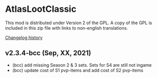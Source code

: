 # AtlasLootClassic

This mod is distributed under Version 2 of the GPL.  A copy of the GPL is included in this zip file with links to non-english translations.

[Changelog history](https://github.com/Hoizame/AtlasLootClassic/blob/master/AtlasLootClassic/Documentation/Release_Notes.md)

## v2.3.4-bcc (Sep, XX, 2021)

- (bcc) add missing Season 2 & 3 sets. Sets for S4 are still not ingame
- (bcc) update cost of S1 pvp-items and add cost of S2 pvp-items
